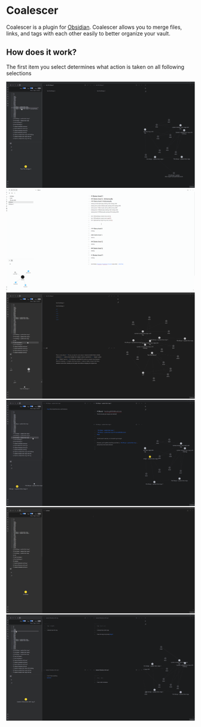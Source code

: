 # Coalescer
Coalescer is a plugin for [Obsidian](https://obsidian.md). Coalescer allows you to merge files, links, and tags with each other easily to better organize your vault.

## How does it work?
The first item you select determines what action is taken on all following selections

![asdf](https://github.com/geoffreysflaminglasersword/Coalescer/blob/master/resources/BasicMerge.gif)
![asdf](https://github.com/geoffreysflaminglasersword/Coalescer/blob/master/resources/ChroniclerDemo.gif)
![asdf](https://github.com/geoffreysflaminglasersword/Coalescer/blob/master/resources/CoalescingWithAliases.gif)
![asdf](https://github.com/geoffreysflaminglasersword/Coalescer/blob/master/resources/FileMergeWithLink%2BTagUpdate.gif)
![asdf](https://github.com/geoffreysflaminglasersword/Coalescer/blob/master/resources/FilteringAndCombiningFiles.gif)
![asdf](https://github.com/geoffreysflaminglasersword/Coalescer/blob/master/resources/UpdateMetaDataWithTag.gif)
